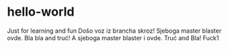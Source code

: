 # hello-world
Just for learning and fun
Došo voz iz brancha skroz!
Sjeboga master blaster ovde.
Bla bla and truć!
A sjeboga master blaster i ovde.
Truć and Bla! Fuck1
